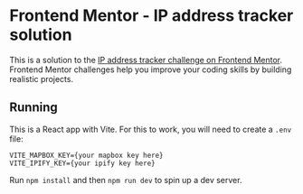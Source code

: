 # Frontend Mentor - IP address tracker solution

This is a solution to
the [IP address tracker challenge on Frontend Mentor](https://www.frontendmentor.io/challenges/ip-address-tracker-I8-0yYAH0).
Frontend Mentor challenges help you improve your coding skills by building realistic projects.

## Running

This is a React app with Vite. For this to work, you will need to create a `.env` file:

```
VITE_MAPBOX_KEY={your mapbox key here}
VITE_IPIFY_KEY={your ipify key here}
```

Run `npm install` and then `npm run dev` to spin up a dev server.